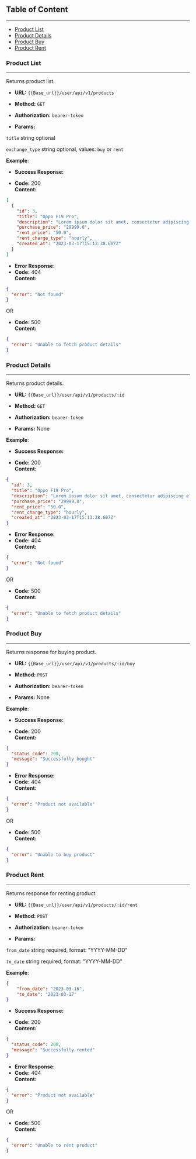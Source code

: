 ## Table of Content

---
- [Product List](#product-list)
- [Product Details](#product-details)
- [Product Buy](#product-buy)
- [Product Rent](#product-rent)

### Product List

---
Returns product list.

* **URL:** `{{Base_url}}/user/api/v1/products`

* **Method:** `GET`

* **Authorization:** `bearer-token`

*  **Params:**

`title` string optional

`exchange_type` string optional, values: `buy` or `rent`

**Example**:

* **Success Response:**

* **Code:** 200 <br />
  **Content:**
```json
[
  {
    "id": 3,
    "title": "Oppo F19 Pro",
    "description": "Lorem ipsum dolor sit amet, consectetur adipiscing elit, sed do eiusmod tempor incididunt ut labore et dolore magna",
    "purchase_price": "29999.0",
    "rent_price": "50.0",
    "rent_charge_type": "hourly",
    "created_at": "2023-03-17T15:13:38.607Z"
  }
]
```

* **Error Response:**
* **Code:** 404 <br />
  **Content:**
```json
{
  "error": "Not found"
}
```
OR
* **Code:** 500 <br />
  **Content:**
```json
{
  "error": "Unable to fetch product details"
}
```

### Product Details

---
Returns product details.

* **URL:** `{{Base_url}}/user/api/v1/products/:id`

* **Method:** `GET`

* **Authorization:** `bearer-token`

*  **Params:** None

**Example**:

* **Success Response:**

* **Code:** 200 <br />
  **Content:**
```json
{
  "id": 3,
  "title": "Oppo F19 Pro",
  "description": "Lorem ipsum dolor sit amet, consectetur adipiscing elit, sed do eiusmod tempor incididunt ut labore et dolore magna",
  "purchase_price": "29999.0",
  "rent_price": "50.0",
  "rent_charge_type": "hourly",
  "created_at": "2023-03-17T15:13:38.607Z"
}
```

* **Error Response:**
* **Code:** 404 <br />
  **Content:**
```json
{
  "error": "Not found"
}
```
OR
* **Code:** 500 <br />
  **Content:**
```json
{
  "error": "Unable to fetch product details"
}
```

### Product Buy

---
Returns response for buying product.

* **URL:** `{{Base_url}}/user/api/v1/products/:id/buy`

* **Method:** `POST`

* **Authorization:** `bearer-token`

*  **Params:** None

**Example**:

* **Success Response:**

* **Code:** 200 <br />
  **Content:**
```json
{
  "status_code": 200,
  "message": "Successfully bought"
}
```

* **Error Response:**
* **Code:** 404 <br />
  **Content:**
```json
{
  "error": "Product not available"
}
```
OR
* **Code:** 500 <br />
  **Content:**
```json
{
  "error": "Unable to buy product"
}
```

### Product Rent

---
Returns response for renting product.

* **URL:** `{{Base_url}}/user/api/v1/products/:id/rent`

* **Method:** `POST`

* **Authorization:** `bearer-token`

*  **Params:**

`from_date` string required, format: "YYYY-MM-DD"

`to_date` string required, format: "YYYY-MM-DD"

**Example**:
```json
{
    "from_date": "2023-03-16",
    "to_date": "2023-03-17"
}
```
* **Success Response:**

* **Code:** 200 <br />
  **Content:**
```json
{
  "status_code": 200,
  "message": "Successfully rented"
}
```

* **Error Response:**
* **Code:** 404 <br />
  **Content:**
```json
{
  "error": "Product not available"
}
```
OR
* **Code:** 500 <br />
  **Content:**
```json
{
  "error": "Unable to rent product"
}
```
